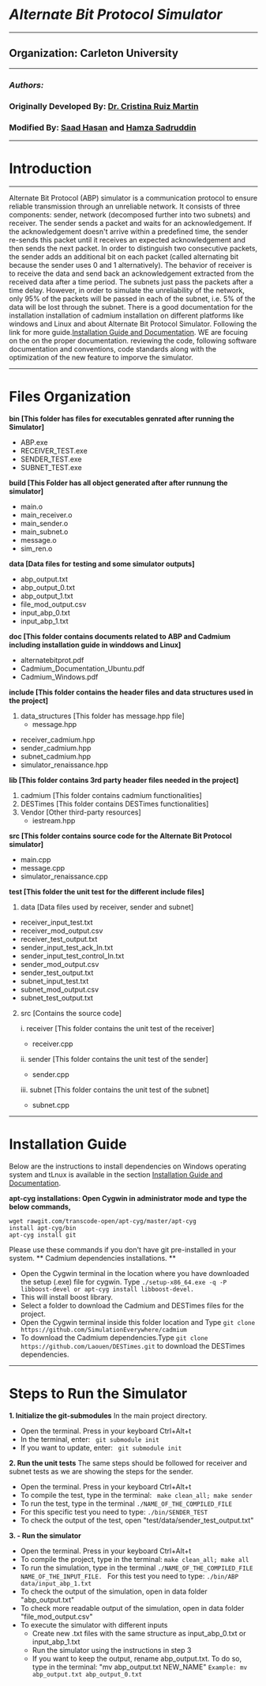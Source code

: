 # *Alternate Bit Protocol Simulator*
---
## Organization: Carleton University
---
### *Authors:*
### Originally Developed By: [Dr. Cristina Ruiz Martin](https://github.com/cruizm)
### Modified By: [Saad Hasan](https://github.com/khanyousefzai) and [Hamza Sadruddin](https://github.com/hamza-sadruddin)
---
# Introduction
---
 Alternate Bit Protocol (ABP) simulator is a communication protocol to ensure reliable transmission through an unreliable network. It consists of three components: sender, network (decomposed further into two subnets) and receiver. The sender sends a packet and waits for an acknowledgement. If the acknowledgement doesn't arrive within a predefined time, the sender re-sends this packet until it receives an expected acknowledgement and then sends the next packet. In order to distinguish two consecutive packets, the sender adds an additional bit on each packet (called alternating bit because the sender uses 0 and 1 alternatively).
The behavior of receiver is to receive the data and send back an acknowledgement extracted from the received data after a time period. The subnets just pass the packets after a time delay. However, in order to simulate the unreliability of the network, only 95% of the packets will be passed in each of the subnet, i.e. 5% of the data will be lost through the subnet. There is a good documentation for the installation installation of cadmium installation on different platforms like windows and Linux and about Alternate Bit Protocol Simulator. Following the link for more guide.[Installation Guide and Documentation](https://github.com/hamza-sadruddin/AlternateBitProtocolSimulator/tree/master/doc). WE are focuing on the on the proper documentation. reviewing the code, following software documentation and conventions, code standards along with the optimization of the new feature to imporve the simulator.

---
# Files Organization
**bin [This folder has files for executables genrated after running the Simulator]**
- ABP.exe
- RECEIVER_TEST.exe
- SENDER_TEST.exe
- SUBNET_TEST.exe

**build [This Folder has all object generated after after runnung the simulator]**
- main.o
- main_receiver.o
- main_sender.o
- main_subnet.o
- message.o
- sim_ren.o

**data  [Data files for testing and some simulator outputs]**
- abp_output.txt
- abp_output_0.txt
- abp_output_1.txt
- file_mod_output.csv
- input_abp_0.txt
- input_abp_1.txt

**doc [This folder contains documents related to ABP and Cadmium including installation guide in winddows and Linux]**
- alternatebitprot.pdf
- Cadmium_Documentation_Ubuntu.pdf
- Cadmium_Windows.pdf

**include [This folder contains the header files and data structures used in the project]**
1. data_structures [This folder has message.hpp file]
    - message.hpp
- receiver_cadmium.hpp
- sender_cadmium.hpp
- subnet_cadmium.hpp
- simulator_renaissance.hpp

**lib [This folder contains 3rd party header files needed in the project]**
1. cadmium [This folder contains cadmium functionalities]
2. DESTimes [This folder contains DESTimes functionalities]
3. Vendor [Other third-party resources]
    -	iestream.hpp


**src [This folder contains source code for the Alternate Bit Protocol simulator]**
- main.cpp
- message.cpp
- simulator_renaissance.cpp

**test [This folder the unit test for the different include files]**
1. 	data  [Data files used by receiver, sender and subnet]
- receiver_input_test.txt
- receiver_mod_output.csv
- receiver_test_output.txt
- sender_input_test_ack_In.txt
- sender_input_test_control_In.txt
- sender_mod_output.csv
- sender_test_output.txt
- subnet_input_test.txt
- subnet_mod_output.csv
- subnet_test_output.txt

2. 	src [Contains the source code]

	  i. receiver [This folder contains the unit test of the receiver]
     - receiver.cpp
     
    ii. sender [This folder contains the unit test of the sender]
	   - sender.cpp

  	iii. subnet [This folder contains the unit test of the subnet]
  	- subnet.cpp
---
# Installation Guide
Below are the instructions to install dependencies on Windows operating system and tLnux is available in the section [Installation Guide and Documentation](https://github.com/hamza-sadruddin/AlternateBitProtocolSimulator/tree/master/doc).

**apt-cyg installations: Open Cygwin in administrator mode and type the below commands,**
```
wget rawgit.com/transcode-open/apt-cyg/master/apt-cyg
install apt-cyg/bin
apt-cyg install git
```
Please use these commands if you don't have git pre-installed in your system.
** Cadmium dependencies installations. **
- Open the Cygwin terminal in the location where you have downloaded the setup (.exe) file for cygwin. Type
 ``` ./setup-x86_64.exe -q -P libboost-devel or apt-cyg install libboost-devel. ``` 
- This will install boost library.
- Select a folder to download the Cadmium and DESTimes files for the project.
- Open the Cygwin terminal inside this folder location and Type ``` git clone https://github.com/SimulationEverywhere/cadmium ```
- To download the Cadmium dependencies.Type ``` git clone https://github.com/Laouen/DESTimes.git ``` to download the DESTimes dependencies.
---
#  Steps to Run the Simulator

**1.  Initialize the git-submodules**
In the main project directory. 
   - Open the terminal. Press in your keyboard Ctrl+Alt+t
   - In the terminal, enter:
        ``` git submodule init```
   - If you want to update, enter:
        ``` git submodule init```



**2.  Run the unit tests**
The same steps should be followed for receiver and subnet tests as we are showing the steps for the sender. 
   - Open the terminal. Press in your keyboard Ctrl+Alt+t
   - To compile the test, type in the terminal:
        ``` make clean_all; make sender```
   - To run the test, type in the terminal
    ``` ./NAME_OF_THE_COMPILED_FILE ```
   - For this specific test you need to type:
    ```	./bin/SENDER_TEST ```
   - To check the output of the test,  open  "test/data/sender_test_output.txt"
			
**3.  - Run the simulator**
   - Open the terminal. Press in your keyboard Ctrl+Alt+t
   - To compile the project, type in the terminal:
		```make clean_all; make all```
   - To run the simulation, type in the terminal
   ```./NAME_OF_THE_COMPILED_FILE NAME_OF_THE_INPUT_FILE. ```
   For this test you need to type:
		```./bin/ABP data/input_abp_1.txt```
   - To check the output of the simulation, open in data folder "abp_output.txt"
   - To check more readable output of the simulation, open in data folder "file_mod_output.csv"
   - To execute the simulator with different inputs
		- Create new .txt files with the same structure as input_abp_0.txt or input_abp_1.txt
		- Run the simulator using the instructions in step 3
		- If you want to keep the output, rename abp_output.txt. To do so, type in the terminal: "mv abp_output.txt NEW_NAME"
			```Example: mv abp_output.txt abp_output_0.txt```
